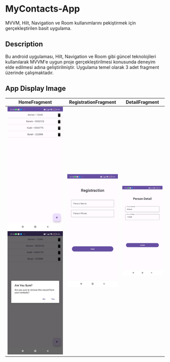 # MyContacts-App
MVVM, Hilt, Navigation ve Room kullanımlarını pekiştirmek için gerçekleştirilen basit uygulama.

## Description
Bu android uygulaması, Hilt, Navigation ve Room gibi güncel teknolojileri kullanılarak MVVM'e uygun proje gerçekleştirilmesi konusunda deneyim elde edilmesi adına geliştirilmiştir. Uygulama temel olarak 3 adet
fragment üzerinde çalışmaktadır.

## App Display Image
| HomeFragment | RegistrationFragment | DetailFragment |
| ------------- | -------------------- | -------------- |
| <img src="https://github.com/kursatmemis/MyContacts-App/blob/main/images/img_1.jpg" alt="HomeFragment1" width="200"/> <img src="https://github.com/kursatmemis/MyContacts-App/blob/main/images/img_2.jpg" alt="HomeFragment2" width="200"/> | <img src="https://github.com/kursatmemis/MyContacts-App/blob/main/images/img_3.jpg" alt="RegistrationFragment" width="200"/> | <img src="https://github.com/kursatmemis/MyContacts-App/blob/main/images/img_4.jpg" alt="DetailFragment" width="200"/> |
